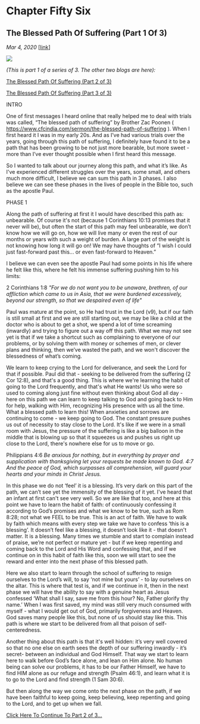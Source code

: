 # Chapter Fifty Six
## The Blessed Path Of Suffering (Part 1 Of 3)
*Mar 4, 2020*
[[link](https://nccf.church/Blog.aspx?BlogID=159)] 

![](images/159.jpg)

*(This is part 1 of a series of 3. The other two blogs are here):*

[The Blessed Path Of Suffering (Part 2 of 3)](http://nccf.church/Blog.aspx?BlogID=158)

[The Blessed Path Of Suffering (Part 3 of 3)](http://nccf.church/Blog.aspx?BlogID=157)

INTRO

One of first messages I heard online that really helped me to deal with trials was called, “The blessed path of suffering” by Brother Zac Poonen ( <https://www.cfcindia.com/sermon/the-blessed-path-of-suffering> ). When I first heard it I was in my early 20s. And as I’ve had various trials over the years, going through this path of suffering, I definitely have found it to be a path that has been growing to be not just more bearable, but more sweet - more than I’ve ever thought possible when I first heard this message.

So I wanted to talk about our journey along this path, and what it’s like. As I've experienced different struggles over the years, some small, and others much more difficult, I believe we can sum this path in 3 phases. I also believe we can see these phases in the lives of people in the Bible too, such as the apostle Paul.

PHASE 1

Along the path of suffering at first it I would have described this path as: unbearable. Of course it's not (because 1 Corinthians 10:13 promises that it never will be), but often the start of this path may feel unbearable, we don’t know how we will go on, how we will live many or even the rest of our months or years with such a weight of burden. A large part of the weight is not knowing how long it will go on! We may have thoughts of “I wish I could just fast-forward past this... or even fast-forward to Heaven.”

I believe we can even see the apostle Paul had some points in his life where he felt like this, where he felt his immense suffering pushing him to his limits:

2 Corinthians 1:8 *"For we do not want you to be unaware, brethren, of our affliction which came to us in Asia, that we were burdened excessively, beyond our strength, so that we despaired even of life"*

Paul was mature at the point, so He had trust in the Lord (v9), but if our faith is still small at first and we are still starting out, we may be like a child at the doctor who is about to get a shot, we spend a lot of time screaming (inwardly) and trying to figure out a way off this path. What we may not see yet is that if we take a shortcut such as complaining to everyone of our problems, or by solving them with money or schemes of men, or clever plans and thinking, then we’ve wasted the path, and we won't discover the blessedness of what’s coming.

We learn to keep crying to the Lord for deliverance, and seek the Lord for that if possible. Paul did that - seeking to be delivered from the suffering (2 Cor 12:8), and that's a good thing. This is where we're learning the habit of going to the Lord frequently, and that's what He wants! Us who were so used to coming along just fine without even thinking about God all day - here on this path we can learn to keep talking to God and going back to Him for help, walking with Him, recognizing His presence with us all the time. What a blessed path to learn this! When anxieties and sorrows are continuing to come - we keep going to God. The constant pressure pushes us out of necessity to stay close to the Lord. It's like if we were in a small room with Jesus, the pressure of the suffering is like a big balloon in the middle that is blowing up so that it squeezes us and pushes us right up close to the Lord, there's nowhere else for us to move or go.

Philippians 4:6 *Be anxious for nothing, but in everything by prayer and supplication with thanksgiving let your requests be made known to God. 4:7 And the peace of God, which surpasses all comprehension, will guard your hearts and your minds in Christ Jesus.*

In this phase we do not ‘feel’ it is a blessing. It’s very dark on this part of the path, we can’t see yet the immensity of the blessing of it yet. I've heard that an infant at first can't see very well. So we are like that too, and here at this point we have to learn the habit of faith: of continuously confessing it according to God’s promises and what we know to be true, such as Rom 8:28; not what we FEEL to be true. This is an act of faith. We have to walk by faith which means with every step we take we have to confess ‘this is a blessing’. It doesn’t feel like a blessing, it doesn’t look like it - that doesn't matter. It is a blessing. Many times we stumble and start to complain instead of praise, we’re not perfect or mature yet - but if we keep repenting and coming back to the Lord and His Word and confessing that, and if we continue on in this habit of faith like this, soon we will start to see the reward and enter into the next phase of this blessed path.

Here we also start to learn through the school of suffering to resign ourselves to the Lord’s will, to say ‘not mine but yours’ - to lay ourselves on the altar. This is where that test is, and if we continue in it, then in the next phase we will have the ability to say with a genuine heart as Jesus confessed ‘What shall I say, save me from this hour? No, Father glorify thy name.’ When I was first saved, my mind was still very much consumed with myself - what I would get out of God, primarily forgiveness and Heaven. God saves many people like this, but none of us should stay like this. This path is where we start to be delivered from all that poison of self-centeredness.

Another thing about this path is that it's well hidden: it’s very well covered so that no one else on earth sees the depth of our suffering inwardly - it’s secret- between an individual and God Himself. That way we start to learn here to walk before God’s face alone, and lean on Him alone. No human being can solve our problems, it has to be our Father Himself, we have to find HIM alone as our refuge and strength (Psalm 46:1), and learn what it is to go to the Lord and find strength (1 Sam 30:6).

But then along the way we come onto the next phase on the path, if we have been faithful to keep going, keep believing, keep repenting and going to the Lord, and to get up when we fall.

[Click Here To Continue To Part 2 of 3...](http://nccf.church/Blog.aspx?BlogID=158)
